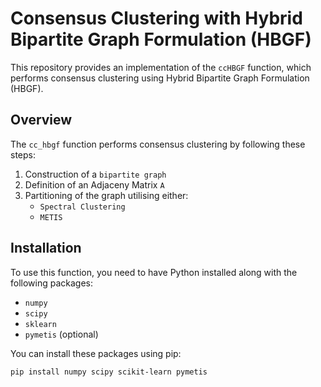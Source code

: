 # Consensus Clustering with Hybrid Bipartite Graph Formulation (HBGF)

This repository provides an implementation of the `ccHBGF` function, which performs consensus clustering using Hybrid Bipartite Graph Formulation (HBGF).

## Overview

The `cc_hbgf` function performs consensus clustering by following these steps:
1. Construction of a `bipartite graph`
2. Definition of an Adjaceny Matrix `A`
3. Partitioning of the graph utilising either:
    - `Spectral Clustering`
    - `METIS`

## Installation

To use this function, you need to have Python installed along with the following packages:
- `numpy`
- `scipy`
- `sklearn`
- `pymetis` (optional)

You can install these packages using pip:

```bash
pip install numpy scipy scikit-learn pymetis
